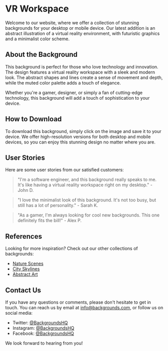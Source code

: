 <!--font:Playfair Display-->

# VR Workspace

Welcome to our website, where we offer a collection of stunning backgrounds for your desktop or mobile device. Our latest addition is an abstract illustration of a virtual reality environment, with futuristic graphics and a minimalist color scheme.

## About the Background

This background is perfect for those who love technology and innovation. The design features a virtual reality workspace with a sleek and modern look. The abstract shapes and lines create a sense of movement and depth, while the muted color palette adds a touch of elegance.

Whether you're a gamer, designer, or simply a fan of cutting-edge technology, this background will add a touch of sophistication to your device.

## How to Download

To download this background, simply click on the image and save it to your device. We offer high-resolution versions for both desktop and mobile devices, so you can enjoy this stunning design no matter where you are.

## User Stories

Here are some user stories from our satisfied customers:

> "I'm a software engineer, and this background really speaks to me. It's like having a virtual reality workspace right on my desktop." - John D.

> "I love the minimalist look of this background. It's not too busy, but still has a lot of personality." - Sarah K.

> "As a gamer, I'm always looking for cool new backgrounds. This one definitely fits the bill!" - Alex P.

## References

Looking for more inspiration? Check out our other collections of backgrounds:

- [Nature Scenes](#)
- [City Skylines](#)
- [Abstract Art](#)

## Contact Us

If you have any questions or comments, please don't hesitate to get in touch. You can reach us by email at info@backgrounds.com, or follow us on social media:

- Twitter: [@BackgroundsHQ](#)
- Instagram: [@BackgroundsHQ](#)
- Facebook: [@BackgroundsHQ](#)

We look forward to hearing from you!

<!--

Write me content for website with wallpaper which alt text is:

"An abstract illustration of a virtual reality environment, with futuristic graphics and a minimalist color scheme."

The name/title of the page should not be 1:1 copy of the alt text but rather a real content of the website which is using this wallpaper.

- Use markdown format 
- Start with heading
- Heading should be short and concise
- The content should look like a real website 
- The website should not be about the wallpaper, wallpaper is just a related background
- Heading should be contain work "wallpaper" or "background"
- Include real sections like references, contact, user stories, etc. use things relevant to the page purpose.
- Feel free to use structure like headings, bullets, numbering, blockquotes, paragraphs, horizontal lines, etc.
- You can use formatting like bold or _italic_
- You can include UTF-8 emojis
- Links should be only #hash anchors (and you can refer to the document itself)
- Do not include images


---


# Virtual Reality Workspace Wallpaper

Welcome to our website, where we offer a collection of stunning wallpapers for your desktop or mobile device. Our latest addition is an abstract illustration of a virtual reality environment, with futuristic graphics and a minimalist color scheme.

## About the Wallpaper

This wallpaper is perfect for those who love technology and innovation. The design features a virtual reality workspace with a sleek and modern look. The abstract shapes and lines create a sense of movement and depth, while the muted color palette adds a touch of elegance.

Whether you're a gamer, designer, or simply a fan of cutting-edge technology, this wallpaper will add a touch of sophistication to your device.

## How to Download

To download this wallpaper, simply click on the image and save it to your device. We offer high-resolution versions for both desktop and mobile devices, so you can enjoy this stunning design no matter where you are.

## User Stories

Here are some user stories from our satisfied customers:

> "I'm a software engineer, and this wallpaper really speaks to me. It's like having a virtual reality workspace right on my desktop." - John D.

> "I love the minimalist look of this wallpaper. It's not too busy, but still has a lot of personality." - Sarah K.

> "As a gamer, I'm always looking for cool new wallpapers. This one definitely fits the bill!" - Alex P.

## References

Looking for more inspiration? Check out our other collections of wallpapers:

- [Nature Scenes](#)
- [City Skylines](#)
- [Abstract Art](#)

## Contact Us

If you have any questions or comments, please don't hesitate to get in touch. You can reach us by email at info@wallpapers.com, or follow us on social media:

- Twitter: [@WallpapersHQ](#)
- Instagram: [@WallpapersHQ](#)
- Facebook: [@WallpapersHQ](#)

We look forward to hearing from you!


---


Heading should not include word "wallpaper". The website should not be about the wallpaper itself, wallpaper is just a related background, rewrite whole content.


---


# Virtual Reality Workspace

Welcome to our website, where we offer a collection of stunning backgrounds for your desktop or mobile device. Our latest addition is an abstract illustration of a virtual reality environment, with futuristic graphics and a minimalist color scheme.

## About the Background

This background is perfect for those who love technology and innovation. The design features a virtual reality workspace with a sleek and modern look. The abstract shapes and lines create a sense of movement and depth, while the muted color palette adds a touch of elegance.

Whether you're a gamer, designer, or simply a fan of cutting-edge technology, this background will add a touch of sophistication to your device.

## How to Download

To download this background, simply click on the image and save it to your device. We offer high-resolution versions for both desktop and mobile devices, so you can enjoy this stunning design no matter where you are.

## User Stories

Here are some user stories from our satisfied customers:

> "I'm a software engineer, and this background really speaks to me. It's like having a virtual reality workspace right on my desktop." - John D.

> "I love the minimalist look of this background. It's not too busy, but still has a lot of personality." - Sarah K.

> "As a gamer, I'm always looking for cool new backgrounds. This one definitely fits the bill!" - Alex P.

## References

Looking for more inspiration? Check out our other collections of backgrounds:

- [Nature Scenes](#)
- [City Skylines](#)
- [Abstract Art](#)

## Contact Us

If you have any questions or comments, please don't hesitate to get in touch. You can reach us by email at info@backgrounds.com, or follow us on social media:

- Twitter: [@BackgroundsHQ](#)
- Instagram: [@BackgroundsHQ](#)
- Facebook: [@BackgroundsHQ](#)

We look forward to hearing from you!

-->
